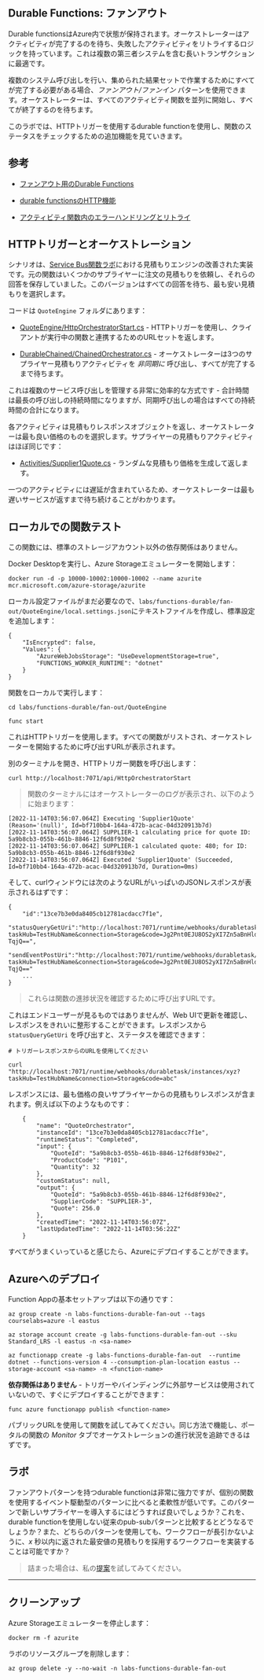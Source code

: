 ## Durable Functions: ファンアウト

Durable functionsはAzure内で状態が保持されます。オーケストレーターはアクティビティが完了するのを待ち、失敗したアクティビティをリトライするロジックを持っています。これは複数の第三者システムを含む長いトランザクションに最適です。

複数のシステム呼び出しを行い、集められた結果セットで作業するためにすべてが完了する必要がある場合、_ファンアウト/ファンイン_ パターンを使用できます。オーケストレーターは、すべてのアクティビティ関数を並列に開始し、すべてが終了するのを待ちます。

このラボでは、HTTPトリガーを使用するdurable functionを使用し、関数のステータスをチェックするための追加機能を見ていきます。

## 参考

- [ファンアウト用のDurable Functions](https://learn.microsoft.com/en-us/azure/azure-functions/durable/durable-functions-overview?tabs=csharp#human)

- [durable functionsのHTTP機能](https://learn.microsoft.com/en-us/azure/azure-functions/durable/durable-functions-http-features?tabs=csharp)

- [アクティビティ関数内のエラーハンドリングとリトライ](https://learn.microsoft.com/en-us/azure/azure-functions/durable/durable-functions-error-handling?tabs=csharp)

## HTTPトリガーとオーケストレーション

シナリオは、[Service Bus関数ラボ](/labs/functions/servicebus/README_jp.md)における見積もりエンジンの改善された実装です。元の関数はいくつかのサプライヤーに注文の見積もりを依頼し、それらの回答を保存していました。このバージョンはすべての回答を待ち、最も安い見積もりを選択します。

コードは `QuoteEngine` フォルダにあります：

- [QuoteEngine/HttpOrchestratorStart.cs](/labs/functions-durable/fan-out/QuoteEngine/HttpOrchestratorStart.cs) - HTTPトリガーを使用し、クライアントが実行中の関数と連携するためのURLセットを返します。

- [DurableChained/ChainedOrchestrator.cs](/labs/functions-durable/fan-out/QuoteEngine/QuoteOrchestrator.cs) - オーケストレーターは3つのサプライヤー見積もりアクティビティを _非同期に_ 呼び出し、すべてが完了するまで待ちます。

これは複数のサービス呼び出しを管理する非常に効率的な方式です - 合計時間は最長の呼び出しの持続時間になりますが、同期呼び出しの場合はすべての持続時間の合計になります。

各アクティビティは見積もりレスポンスオブジェクトを返し、オーケストレーターは最も良い価格のものを選択します。サプライヤーの見積もりアクティビティはほぼ同じです：

- [Activities/Supplier1Quote.cs](/labs/functions-durable/fan-out/QuoteEngine/Activities/Supplier1Quote.cs) - ランダムな見積もり価格を生成して返します。

一つのアクティビティには遅延が含まれているため、オーケストレーターは最も遅いサービスが返すまで待ち続けることがわかります。

## ローカルでの関数テスト

この関数には、標準のストレージアカウント以外の依存関係はありません。

Docker Desktopを実行し、Azure Storageエミュレーターを開始します：


```
docker run -d -p 10000-10002:10000-10002 --name azurite mcr.microsoft.com/azure-storage/azurite
```


ローカル設定ファイルがまだ必要なので、`labs/functions-durable/fan-out/QuoteEngine/local.settings.json`にテキストファイルを作成し、標準設定を追加します：


```
{
    "IsEncrypted": false,
    "Values": {
        "AzureWebJobsStorage": "UseDevelopmentStorage=true",
        "FUNCTIONS_WORKER_RUNTIME": "dotnet"
    }
}
```


関数をローカルで実行します：


```
cd labs/functions-durable/fan-out/QuoteEngine

func start
```


これはHTTPトリガーを使用します。すべての関数がリストされ、オーケストレーターを開始するために呼び出すURLが表示されます。

別のターミナルを開き、HTTPトリガー関数を呼び出します：


```
curl http://localhost:7071/api/HttpOrchestratorStart
```


> 関数のターミナルにはオーケストレーターのログが表示され、以下のように始まります：


```
[2022-11-14T03:56:07.064Z] Executing 'Supplier1Quote' (Reason='(null)', Id=bf710bb4-164a-472b-acac-04d320913b7d)
[2022-11-14T03:56:07.064Z] SUPPLIER-1 calculating price for quote ID: 5a9b8cb3-055b-461b-8846-12f6d8f930e2
[2022-11-14T03:56:07.064Z] SUPPLIER-1 calculated quote: 480; for ID: 5a9b8cb3-055b-461b-8846-12f6d8f930e2
[2022-11-14T03:56:07.064Z] Executed 'Supplier1Quote' (Succeeded, Id=bf710bb4-164a-472b-acac-04d320913b7d, Duration=0ms)
```


そして、curlウィンドウには次のようなURLがいっぱいのJSONレスポンスが表示されるはずです：


```
{
    "id":"13ce7b3e0da8405cb12781acdacc7f1e",
    "statusQueryGetUri":"http://localhost:7071/runtime/webhooks/durabletask/instances/13ce7b3e0da8405cb12781acdacc7f1e?taskHub=TestHubName&connection=Storage&code=Jg2Pnt0EJU8OS2yXI7Zn5aBnHldpfGkvkwppeu6F2Xj2AzFuQ-TqjQ==",
    "sendEventPostUri":"http://localhost:7071/runtime/webhooks/durabletask/instances/13ce7b3e0da8405cb12781acdacc7f1e/raiseEvent/{eventName}?taskHub=TestHubName&connection=Storage&code=Jg2Pnt0EJU8OS2yXI7Zn5aBnHldpfGkvkwppeu6F2Xj2AzFuQ-TqjQ=="
    ...
}
```


> これらは関数の進捗状況を確認するために呼び出すURLです。

これはエンドユーザーが見るものではありませんが、Web UIで更新を確認し、レスポンスをきれいに整形することができます。レスポンスから `statusQueryGetUri` を呼び出すと、ステータスを確認できます：


```
# トリガーレスポンスからのURLを使用してください

curl "http://localhost:7071/runtime/webhooks/durabletask/instances/xyz?taskHub=TestHubName&connection=Storage&code=abc"
```


レスポンスには、最も価格の良いサプライヤーからの見積もりレスポンスが含まれます。例えば以下のようなものです：


```
    {
        "name": "QuoteOrchestrator",
        "instanceId": "13ce7b3e0da8405cb12781acdacc7f1e",
        "runtimeStatus": "Completed",
        "input": {
            "QuoteId": "5a9b8cb3-055b-461b-8846-12f6d8f930e2",
            "ProductCode": "P101",
            "Quantity": 32
        },
        "customStatus": null,
        "output": {
            "QuoteId": "5a9b8cb3-055b-461b-8846-12f6d8f930e2",
            "SupplierCode": "SUPPLIER-3",
            "Quote": 256.0
        },
        "createdTime": "2022-11-14T03:56:07Z",
        "lastUpdatedTime": "2022-11-14T03:56:22Z"
    }
```


すべてがうまくいっていると感じたら、Azureにデプロイすることができます。

## Azureへのデプロイ

Function Appの基本セットアップは以下の通りです：



```
az group create -n labs-functions-durable-fan-out --tags courselabs=azure -l eastus

az storage account create -g labs-functions-durable-fan-out --sku Standard_LRS -l eastus -n <sa-name>

az functionapp create -g labs-functions-durable-fan-out  --runtime dotnet --functions-version 4 --consumption-plan-location eastus --storage-account <sa-name> -n <function-name> 
```


**依存関係はありません** - トリガーやバインディングに外部サービスは使用されていないので、すぐにデプロイすることができます：


```
func azure functionapp publish <function-name>
```

パブリックURLを使用して関数を試してみてください。同じ方法で機能し、ポータルの関数の _Monitor_ タブでオーケストレーションの進行状況を追跡できるはずです。

## ラボ

ファンアウトパターンを持つdurable functionは非常に強力ですが、個別の関数を使用するイベント駆動型のパターンに比べると柔軟性が低いです。このパターンで新しいサプライヤーを導入するにはどうすれば良いでしょうか？これを、durable functionを使用しない従来のpub-subパターンと比較するとどうなるでしょうか？また、どちらのパターンを使用しても、ワークフローが長引かないように、_x_ 秒以内に返された最安値の見積もりを採用するワークフローを実装することは可能ですか？

> 詰まった場合は、私の[提案](suggestions_jp.md)を試してみてください。

___

## クリーンアップ

Azure Storageエミュレーターを停止します：



```
docker rm -f azurite
```


ラボのリソースグループを削除します：



```
az group delete -y --no-wait -n labs-functions-durable-fan-out
```
